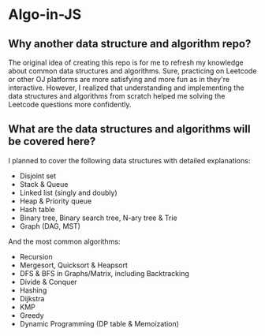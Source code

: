 # Algo-in-JS

## Why another data structure and algorithm repo?

The original idea of creating this repo is for me to refresh my knowledge about common data structures and algorithms. Sure, practicing on Leetcode or other OJ platforms are more satisfying and more fun as in they're interactive. However, I realized that understanding and implementing the data structures and algorithms from scratch helped me solving the Leetcode questions more confidently.

## What are the data structures and algorithms will be covered here?

I planned to cover the following data structures with detailed explanations:

- Disjoint set
- Stack & Queue
- Linked list (singly and doubly)
- Heap & Priority queue
- Hash table
- Binary tree, Binary search tree, N-ary tree & Trie
- Graph (DAG, MST)

And the most common algorithms:
- Recursion
- Mergesort, Quicksort & Heapsort
- DFS & BFS in Graphs/Matrix, including Backtracking
- Divide & Conquer
- Hashing
- Dijkstra
- KMP
- Greedy
- Dynamic Programming (DP table & Memoization)

